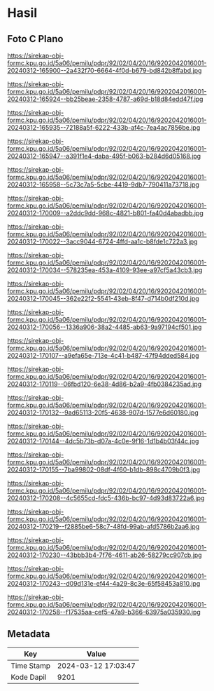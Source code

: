 # Hasil

## Foto C Plano

https://sirekap-obj-formc.kpu.go.id/5a06/pemilu/pdpr/92/02/04/20/16/9202042016001-20240312-165900--2a432f70-6664-4f0d-b679-bd842b8ffabd.jpg

https://sirekap-obj-formc.kpu.go.id/5a06/pemilu/pdpr/92/02/04/20/16/9202042016001-20240312-165924--bb25beae-2358-4787-a69d-b18d84edd47f.jpg

https://sirekap-obj-formc.kpu.go.id/5a06/pemilu/pdpr/92/02/04/20/16/9202042016001-20240312-165935--72188a5f-6222-433b-af4c-7ea4ac7856be.jpg

https://sirekap-obj-formc.kpu.go.id/5a06/pemilu/pdpr/92/02/04/20/16/9202042016001-20240312-165947--a391f1e4-daba-495f-b063-b284d6d05168.jpg

https://sirekap-obj-formc.kpu.go.id/5a06/pemilu/pdpr/92/02/04/20/16/9202042016001-20240312-165958--5c73c7a5-5cbe-4419-9db7-790411a73718.jpg

https://sirekap-obj-formc.kpu.go.id/5a06/pemilu/pdpr/92/02/04/20/16/9202042016001-20240312-170009--a2ddc9dd-968c-4821-b801-fa40d4abadbb.jpg

https://sirekap-obj-formc.kpu.go.id/5a06/pemilu/pdpr/92/02/04/20/16/9202042016001-20240312-170022--3acc9044-6724-4ffd-aa1c-b8fde1c722a3.jpg

https://sirekap-obj-formc.kpu.go.id/5a06/pemilu/pdpr/92/02/04/20/16/9202042016001-20240312-170034--578235ea-453a-4109-93ee-a97cf5a43cb3.jpg

https://sirekap-obj-formc.kpu.go.id/5a06/pemilu/pdpr/92/02/04/20/16/9202042016001-20240312-170045--362e22f2-5541-43eb-8f47-d714b0df210d.jpg

https://sirekap-obj-formc.kpu.go.id/5a06/pemilu/pdpr/92/02/04/20/16/9202042016001-20240312-170056--1336a906-38a2-4485-ab63-9a97194cf501.jpg

https://sirekap-obj-formc.kpu.go.id/5a06/pemilu/pdpr/92/02/04/20/16/9202042016001-20240312-170107--a9efa65e-713e-4c41-b487-47f94dded584.jpg

https://sirekap-obj-formc.kpu.go.id/5a06/pemilu/pdpr/92/02/04/20/16/9202042016001-20240312-170119--06fbd120-6e38-4d86-b2a9-4fb0384235ad.jpg

https://sirekap-obj-formc.kpu.go.id/5a06/pemilu/pdpr/92/02/04/20/16/9202042016001-20240312-170132--9ad65113-20f5-4638-907d-1577e6d60180.jpg

https://sirekap-obj-formc.kpu.go.id/5a06/pemilu/pdpr/92/02/04/20/16/9202042016001-20240312-170144--4dc5b73b-d07a-4c0e-9f16-1d1b4b03f44c.jpg

https://sirekap-obj-formc.kpu.go.id/5a06/pemilu/pdpr/92/02/04/20/16/9202042016001-20240312-170155--7ba99802-08df-4f60-b1db-898c4709b0f3.jpg

https://sirekap-obj-formc.kpu.go.id/5a06/pemilu/pdpr/92/02/04/20/16/9202042016001-20240312-170208--4c5655cd-fdc5-436b-bc97-4d93d83722a6.jpg

https://sirekap-obj-formc.kpu.go.id/5a06/pemilu/pdpr/92/02/04/20/16/9202042016001-20240312-170219--f2885be6-58c7-48fd-99ab-afd5786b2aa6.jpg

https://sirekap-obj-formc.kpu.go.id/5a06/pemilu/pdpr/92/02/04/20/16/9202042016001-20240312-170230--43bbb3b4-7f76-4611-ab26-58279cc907cb.jpg

https://sirekap-obj-formc.kpu.go.id/5a06/pemilu/pdpr/92/02/04/20/16/9202042016001-20240312-170243--d09d131e-ef44-4a29-8c3e-65f58453a810.jpg

https://sirekap-obj-formc.kpu.go.id/5a06/pemilu/pdpr/92/02/04/20/16/9202042016001-20240312-170258--f17535aa-cef5-47a9-b366-63975a035930.jpg


## Metadata

| Key        | Value               |
| ---------- | ------------------- |
| Time Stamp | 2024-03-12 17:03:47 |
| Kode Dapil | 9201                |



